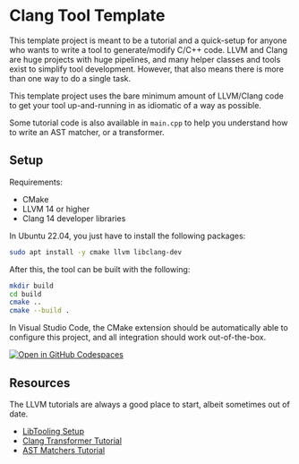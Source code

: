 # Clang Tool Template

This template project is meant to be a tutorial and a quick-setup for anyone who wants to write a tool to generate/modify C/C++ code. LLVM and Clang are huge projects with huge pipelines, and many helper classes and tools exist to simplify tool development. However, that also means there is more than one way to do a single task.

This template project uses the bare minimum amount of LLVM/Clang code to get your tool up-and-running in as idiomatic of a way as possible. 

Some tutorial code is also available in `main.cpp` to help you understand how to write an AST matcher, or a transformer.

## Setup

Requirements:
- CMake
- LLVM 14 or higher
- Clang 14 developer libraries

In Ubuntu 22.04, you just have to install the following packages:

```bash
sudo apt install -y cmake llvm libclang-dev
```

After this, the tool can be built with the following:
```bash
mkdir build
cd build
cmake ..
cmake --build .
```

In Visual Studio Code, the CMake extension should be automatically able to configure this project, and all integration should work out-of-the-box.

[![Open in GitHub Codespaces](https://github.com/codespaces/badge.svg)](https://codespaces.new/hhkit/clang-tool-template?quickstart=1)

## Resources
The LLVM tutorials are always a good place to start, albeit sometimes out of date.
- [LibTooling Setup](https://clang.llvm.org/docs/LibTooling.html)
- [Clang Transformer Tutorial](https://clang.llvm.org/docs/ClangTransformerTutorial.html)
- [AST Matchers Tutorial](https://clang.llvm.org/docs/LibASTMatchersTutorial.html)